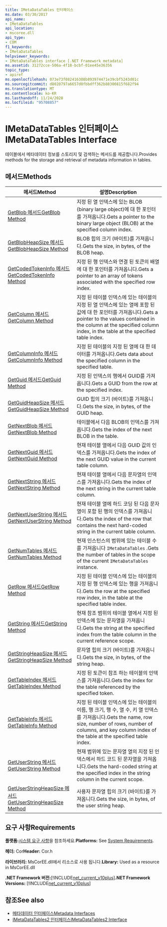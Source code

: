 ```yaml
---
title: IMetaDataTables 인터페이스
ms.date: 03/30/2017
api_name:
- IMetaDataTables
api_location:
- mscoree.dll
api_type:
- COM
f1_keywords:
- IMetaDataTables
helpviewer_keywords:
- IMetaDataTables interface [.NET Framework metadata]
ms.assetid: 31272cce-506a-4f18-bcbf-01ee45e36356
topic_type:
- apiref
ms.openlocfilehash: 073e73f082416308b893974471e39cbf5243d01c
ms.sourcegitcommit: d8020797a6657d0fbbdff362b80300815f682f94
ms.translationtype: MT
ms.contentlocale: ko-KR
ms.lasthandoff: 11/24/2020
ms.locfileid: "95708857"
---
```

# <a name="imetadatatables-interface"></a><span data-ttu-id="0b185-102">IMetaDataTables 인터페이스</span><span class="sxs-lookup"><span data-stu-id="0b185-102">IMetaDataTables Interface</span></span>

<span data-ttu-id="0b185-103">테이블에서 메타데이터 정보를 스토리지 및 검색하는 메서드를 제공합니다.</span><span class="sxs-lookup"><span data-stu-id="0b185-103">Provides methods for the storage and retrieval of metadata information in tables.</span></span>  
  
## <a name="methods"></a><span data-ttu-id="0b185-104">메서드</span><span class="sxs-lookup"><span data-stu-id="0b185-104">Methods</span></span>  
  
|<span data-ttu-id="0b185-105">메서드</span><span class="sxs-lookup"><span data-stu-id="0b185-105">Method</span></span>|<span data-ttu-id="0b185-106">설명</span><span class="sxs-lookup"><span data-stu-id="0b185-106">Description</span></span>|  
|------------|-----------------|  
|[<span data-ttu-id="0b185-107">GetBlob 메서드</span><span class="sxs-lookup"><span data-stu-id="0b185-107">GetBlob Method</span></span>](imetadatatables-getblob-method.md)|<span data-ttu-id="0b185-108">지정 된 열 인덱스에 있는 BLOB (binary large object)에 대 한 포인터를 가져옵니다.</span><span class="sxs-lookup"><span data-stu-id="0b185-108">Gets a pointer to the binary large object (BLOB) at the specified column index.</span></span>|  
|[<span data-ttu-id="0b185-109">GetBlobHeapSize 메서드</span><span class="sxs-lookup"><span data-stu-id="0b185-109">GetBlobHeapSize Method</span></span>](imetadatatables-getblobheapsize-method.md)|<span data-ttu-id="0b185-110">BLOB 힙의 크기 (바이트)를 가져옵니다.</span><span class="sxs-lookup"><span data-stu-id="0b185-110">Gets the size, in bytes, of the BLOB heap.</span></span>|  
|[<span data-ttu-id="0b185-111">GetCodedTokenInfo 메서드</span><span class="sxs-lookup"><span data-stu-id="0b185-111">GetCodedTokenInfo Method</span></span>](imetadatatables-getcodedtokeninfo-method.md)|<span data-ttu-id="0b185-112">지정 된 행 인덱스와 연결 된 토큰의 배열에 대 한 포인터를 가져옵니다.</span><span class="sxs-lookup"><span data-stu-id="0b185-112">Gets a pointer to an array of tokens associated with the specified row index.</span></span>|  
|[<span data-ttu-id="0b185-113">GetColumn 메서드</span><span class="sxs-lookup"><span data-stu-id="0b185-113">GetColumn Method</span></span>](imetadatatables-getcolumn-method.md)|<span data-ttu-id="0b185-114">지정 된 테이블 인덱스에 있는 테이블의 지정 된 열 인덱스에 있는 열에 포함 된 값에 대 한 포인터를 가져옵니다.</span><span class="sxs-lookup"><span data-stu-id="0b185-114">Gets a pointer to the values contained in the column at the specified column index, in the table at the specified table index.</span></span>|  
|[<span data-ttu-id="0b185-115">GetColumnInfo 메서드</span><span class="sxs-lookup"><span data-stu-id="0b185-115">GetColumnInfo Method</span></span>](imetadatatables-getcolumninfo-method.md)|<span data-ttu-id="0b185-116">지정 된 테이블의 지정 된 열에 대 한 데이터를 가져옵니다.</span><span class="sxs-lookup"><span data-stu-id="0b185-116">Gets data about the specified column in the specified table.</span></span>|  
|[<span data-ttu-id="0b185-117">GetGuid 메서드</span><span class="sxs-lookup"><span data-stu-id="0b185-117">GetGuid Method</span></span>](imetadatatables-getguid-method.md)|<span data-ttu-id="0b185-118">지정 된 인덱스의 행에서 GUID를 가져옵니다.</span><span class="sxs-lookup"><span data-stu-id="0b185-118">Gets a GUID from the row at the specified index.</span></span>|  
|[<span data-ttu-id="0b185-119">GetGuidHeapSize 메서드</span><span class="sxs-lookup"><span data-stu-id="0b185-119">GetGuidHeapSize Method</span></span>](imetadatatables-getguidheapsize-method.md)|<span data-ttu-id="0b185-120">GUID 힙의 크기 (바이트)를 가져옵니다.</span><span class="sxs-lookup"><span data-stu-id="0b185-120">Gets the size, in bytes, of the GUID heap.</span></span>|  
|[<span data-ttu-id="0b185-121">GetNextBlob 메서드</span><span class="sxs-lookup"><span data-stu-id="0b185-121">GetNextBlob Method</span></span>](imetadatatables-getnextblob-method.md)|<span data-ttu-id="0b185-122">테이블에서 다음 BLOB의 인덱스를 가져옵니다.</span><span class="sxs-lookup"><span data-stu-id="0b185-122">Gets the index of the next BLOB in the table.</span></span>|  
|[<span data-ttu-id="0b185-123">GetNextGuid 메서드</span><span class="sxs-lookup"><span data-stu-id="0b185-123">GetNextGuid Method</span></span>](imetadatatables-getnextguid-method.md)|<span data-ttu-id="0b185-124">현재 테이블 열에서 다음 GUID 값의 인덱스를 가져옵니다.</span><span class="sxs-lookup"><span data-stu-id="0b185-124">Gets the index of the next GUID value in the current table column.</span></span>|  
|[<span data-ttu-id="0b185-125">GetNextString 메서드</span><span class="sxs-lookup"><span data-stu-id="0b185-125">GetNextString Method</span></span>](imetadatatables-getnextstring-method.md)|<span data-ttu-id="0b185-126">현재 테이블 열에서 다음 문자열의 인덱스를 가져옵니다.</span><span class="sxs-lookup"><span data-stu-id="0b185-126">Gets the index of the next string in the current table column.</span></span>|  
|[<span data-ttu-id="0b185-127">GetNextUserString 메서드</span><span class="sxs-lookup"><span data-stu-id="0b185-127">GetNextUserString Method</span></span>](imetadatatables-getnextuserstring-method.md)|<span data-ttu-id="0b185-128">현재 테이블 열에 하드 코딩 된 다음 문자열이 포함 된 행의 인덱스를 가져옵니다.</span><span class="sxs-lookup"><span data-stu-id="0b185-128">Gets the index of the row that contains the next hard-coded string in the current table column.</span></span>|  
|[<span data-ttu-id="0b185-129">GetNumTables 메서드</span><span class="sxs-lookup"><span data-stu-id="0b185-129">GetNumTables Method</span></span>](imetadatatables-getnumtables-method.md)|<span data-ttu-id="0b185-130">현재 인스턴스의 범위에 있는 테이블 수를 가져옵니다 `IMetaDataTables` .</span><span class="sxs-lookup"><span data-stu-id="0b185-130">Gets the number of tables in the scope of the current `IMetaDataTables` instance.</span></span>|  
|[<span data-ttu-id="0b185-131">GetRow 메서드</span><span class="sxs-lookup"><span data-stu-id="0b185-131">GetRow Method</span></span>](imetadatatables-getrow-method.md)|<span data-ttu-id="0b185-132">지정 된 테이블 인덱스에 있는 테이블의 지정 된 행 인덱스에 있는 행을 가져옵니다.</span><span class="sxs-lookup"><span data-stu-id="0b185-132">Gets the row at the specified row index, in the table at the specified table index.</span></span>|  
|[<span data-ttu-id="0b185-133">GetString 메서드</span><span class="sxs-lookup"><span data-stu-id="0b185-133">GetString Method</span></span>](imetadatatables-getstring-method.md)|<span data-ttu-id="0b185-134">현재 참조 범위의 테이블 열에서 지정 된 인덱스에 있는 문자열을 가져옵니다.</span><span class="sxs-lookup"><span data-stu-id="0b185-134">Gets the string at the specified index from the table column in the current reference scope.</span></span>|  
|[<span data-ttu-id="0b185-135">GetStringHeapSize 메서드</span><span class="sxs-lookup"><span data-stu-id="0b185-135">GetStringHeapSize Method</span></span>](imetadatatables-getstringheapsize-method.md)|<span data-ttu-id="0b185-136">문자열 힙의 크기 (바이트)를 가져옵니다.</span><span class="sxs-lookup"><span data-stu-id="0b185-136">Gets the size, in bytes, of the string heap.</span></span>|  
|[<span data-ttu-id="0b185-137">GetTableIndex 메서드</span><span class="sxs-lookup"><span data-stu-id="0b185-137">GetTableIndex Method</span></span>](imetadatatables-gettableindex-method.md)|<span data-ttu-id="0b185-138">지정 된 토큰이 참조 하는 테이블의 인덱스를 가져옵니다.</span><span class="sxs-lookup"><span data-stu-id="0b185-138">Gets the index for the table referenced by the specified token.</span></span>|  
|[<span data-ttu-id="0b185-139">GetTableInfo 메서드</span><span class="sxs-lookup"><span data-stu-id="0b185-139">GetTableInfo Method</span></span>](imetadatatables-gettableinfo-method.md)|<span data-ttu-id="0b185-140">지정 된 테이블 인덱스에 있는 테이블의 이름, 행 크기, 행 수, 열 수, 키 열 인덱스를 가져옵니다.</span><span class="sxs-lookup"><span data-stu-id="0b185-140">Gets the name, row size, number of rows, number of columns, and key column index of the table at the specified table index.</span></span>|  
|[<span data-ttu-id="0b185-141">GetUserString 메서드</span><span class="sxs-lookup"><span data-stu-id="0b185-141">GetUserString Method</span></span>](imetadatatables-getuserstring-method.md)|<span data-ttu-id="0b185-142">현재 범위에 있는 문자열 열의 지정 된 인덱스에서 하드 코드 된 문자열을 가져옵니다.</span><span class="sxs-lookup"><span data-stu-id="0b185-142">Gets the hard-coded string at the specified index in the string column in the current scope.</span></span>|  
|[<span data-ttu-id="0b185-143">GetUserStringHeapSize 메서드</span><span class="sxs-lookup"><span data-stu-id="0b185-143">GetUserStringHeapSize Method</span></span>](imetadatatables-getuserstringheapsize-method.md)|<span data-ttu-id="0b185-144">사용자 문자열 힙의 크기 (바이트)를 가져옵니다.</span><span class="sxs-lookup"><span data-stu-id="0b185-144">Gets the size, in bytes, of the user string heap.</span></span>|  
  
## <a name="requirements"></a><span data-ttu-id="0b185-145">요구 사항</span><span class="sxs-lookup"><span data-stu-id="0b185-145">Requirements</span></span>  

 <span data-ttu-id="0b185-146">**플랫폼:**[시스템 요구 사항](../../get-started/system-requirements.md)을 참조하세요.</span><span class="sxs-lookup"><span data-stu-id="0b185-146">**Platforms:** See [System Requirements](../../get-started/system-requirements.md).</span></span>  
  
 <span data-ttu-id="0b185-147">**헤더:** Cor</span><span class="sxs-lookup"><span data-stu-id="0b185-147">**Header:** Cor.h</span></span>  
  
 <span data-ttu-id="0b185-148">**라이브러리:** MsCorEE.dll에서 리소스로 사용 됩니다.</span><span class="sxs-lookup"><span data-stu-id="0b185-148">**Library:** Used as a resource in MsCorEE.dll</span></span>  
  
 <span data-ttu-id="0b185-149">**.NET Framework 버전:**[!INCLUDE[net_current_v10plus](../../../../includes/net-current-v10plus-md.md)]</span><span class="sxs-lookup"><span data-stu-id="0b185-149">**.NET Framework Versions:** [!INCLUDE[net_current_v10plus](../../../../includes/net-current-v10plus-md.md)]</span></span>  
  
## <a name="see-also"></a><span data-ttu-id="0b185-150">참조</span><span class="sxs-lookup"><span data-stu-id="0b185-150">See also</span></span>

- [<span data-ttu-id="0b185-151">메타데이터 인터페이스</span><span class="sxs-lookup"><span data-stu-id="0b185-151">Metadata Interfaces</span></span>](metadata-interfaces.md)
- [<span data-ttu-id="0b185-152">IMetaDataTables2 인터페이스</span><span class="sxs-lookup"><span data-stu-id="0b185-152">IMetaDataTables2 Interface</span></span>](imetadatatables2-interface.md)
